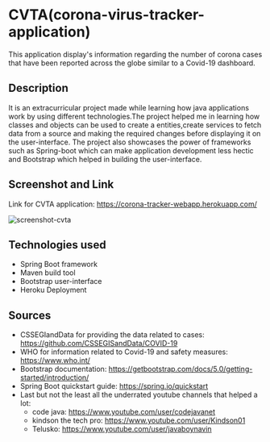 # CVTA(corona-virus-tracker-application)
This application display's information regarding the number of corona cases that have been reported across the globe similar to a Covid-19 dashboard.
## Description
It is an extracurricular project made while learning how java applications work by using different technologies.The project helped me in learning how classes and objects can be used to create a entities,create services to fetch data from a source and making the required changes before displaying it on the user-interface. The project also showcases the power of frameworks such as Spring-boot which can make application development less hectic and Bootstrap which helped in building the user-interface.
## Screenshot and Link
Link for CVTA application: https://corona-tracker-webapp.herokuapp.com/

![screenshot-cvta](https://user-images.githubusercontent.com/35142168/103356158-2c341680-4ad6-11eb-8275-f5dd24a95e4c.JPG)

## Technologies used
- Spring Boot framework
- Maven build tool
- Bootstrap user-interface
- Heroku Deployment
## Sources
- CSSEGIandData for providing the data related to cases: https://github.com/CSSEGISandData/COVID-19
- WHO for information related to Covid-19 and safety measures: https://www.who.int/
- Bootstrap documentation: https://getbootstrap.com/docs/5.0/getting-started/introduction/
- Spring Boot quickstart guide: https://spring.io/quickstart 
- Last but not the least all the underrated youtube channels that helped a lot:
  - code java: https://www.youtube.com/user/codejavanet
  - kindson the tech pro: https://www.youtube.com/user/Kindson01
  - Telusko: https://www.youtube.com/user/javaboynavin
